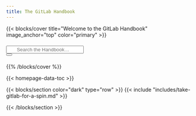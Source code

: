 ```yaml
---
title: The GitLab Handbook
---
```


{{< blocks/cover title="Welcome to the GitLab Handbook" image_anchor="top" color="primary" >}}

<form class="td-sidebar__search d-flex align-items-center" style="margin: 1.5em 0em;">
    <div class="td-search td-search--offline">
  <div class="td-search__icon"></div>
  <input type="search" class="bg-white text-black td-search__input form-control"  style="padding-left: 2em;" placeholder="Search the Handbook…" aria-label="Search the Handbook…" autocomplete="off" data-offline-search-index-json-src="/offline-search-index.json" data-offline-search-base-href="/" data-offline-search-max-results="10">
</div>
<button class="btn btn-link td-sidebar__toggle d-md-none p-0 ms-3 fas fa-bars" type="button" data-bs-toggle="collapse" data-bs-target="#td-section-nav" aria-controls="td-section-nav" aria-expanded="false" aria-label="Toggle section navigation"></button>
  </form>

{{% /blocks/cover %}}

{{< homepage-data-toc >}}

{{< blocks/section color="dark" type="row" >}}
{{< include "includes/take-gitlab-for-a-spin.md" >}}
<style>
    a.btn-lg {
        color: #fff !important;
        }
    .td-box--dark > .col > .row > .row > .go-for-a-spin {
        border-right: 3px solid #fff !important;
        padding-bottom: 0px !important;
    }
    .td-box--dark > .col > .row > .row > .col > a {
        color: #bdd7fe;
    }
    .td-box--dark > .col > .row > hr {
        display: none;
    }
</style>
{{< /blocks/section >}}
